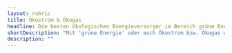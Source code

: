 ```yaml
---
layout: rubric
title: Ökostrom & Ökogas
headline: Die besten ökologischen Energieversorger im Bereich grüne Energie.
shortDescription: "Mit 'grüne Energie' oder auch Ökostrom bzw. Ökogas werden Energieversorger bezeichnet, die zum Großteil erneuerbare Energien anbieten." 
description: ""
---
```

